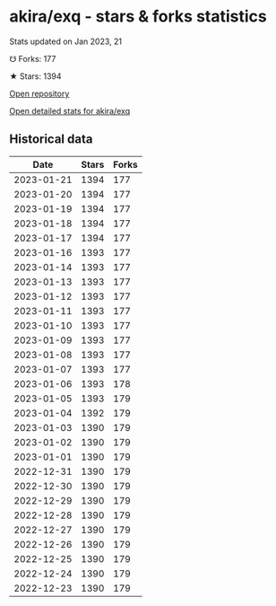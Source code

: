 # akira/exq - stars & forks statistics

Stats updated on Jan 2023, 21

☋ Forks: 177

★ Stars: 1394

[Open repository](https://github.com/akira/exq)

[Open detailed stats for akira/exq](https://reviewgithub.com/rep/akira/exq)

## Historical data
| Date | Stars | Forks |
|------|-------|-------|
| 2023-01-21 | 1394 | 177 | 
| 2023-01-20 | 1394 | 177 | 
| 2023-01-19 | 1394 | 177 | 
| 2023-01-18 | 1394 | 177 | 
| 2023-01-17 | 1394 | 177 | 
| 2023-01-16 | 1393 | 177 | 
| 2023-01-14 | 1393 | 177 | 
| 2023-01-13 | 1393 | 177 | 
| 2023-01-12 | 1393 | 177 | 
| 2023-01-11 | 1393 | 177 | 
| 2023-01-10 | 1393 | 177 | 
| 2023-01-09 | 1393 | 177 | 
| 2023-01-08 | 1393 | 177 | 
| 2023-01-07 | 1393 | 177 | 
| 2023-01-06 | 1393 | 178 | 
| 2023-01-05 | 1393 | 179 | 
| 2023-01-04 | 1392 | 179 | 
| 2023-01-03 | 1390 | 179 | 
| 2023-01-02 | 1390 | 179 | 
| 2023-01-01 | 1390 | 179 | 
| 2022-12-31 | 1390 | 179 | 
| 2022-12-30 | 1390 | 179 | 
| 2022-12-29 | 1390 | 179 | 
| 2022-12-28 | 1390 | 179 | 
| 2022-12-27 | 1390 | 179 | 
| 2022-12-26 | 1390 | 179 | 
| 2022-12-25 | 1390 | 179 | 
| 2022-12-24 | 1390 | 179 | 
| 2022-12-23 | 1390 | 179 | 


